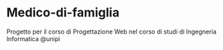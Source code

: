 # Medico-di-famiglia
Progetto per il corso di Progettazione Web nel corso di studi di Ingegneria Informatica @unipi
